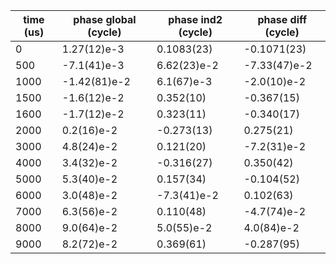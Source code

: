 time (us)|phase global (cycle)|phase ind2 (cycle)|phase diff (cycle)
----|----|----|----
0|1.27(12)e-3|0.1083(23)|-0.1071(23)
500|-7.1(41)e-3|6.62(23)e-2|-7.33(47)e-2
1000|-1.42(81)e-2|6.1(67)e-3|-2.0(10)e-2
1500|-1.6(12)e-2|0.352(10)|-0.367(15)
1600|-1.7(12)e-2|0.323(11)|-0.340(17)
2000|0.2(16)e-2|-0.273(13)|0.275(21)
3000|4.8(24)e-2|0.121(20)|-7.2(31)e-2
4000|3.4(32)e-2|-0.316(27)|0.350(42)
5000|5.3(40)e-2|0.157(34)|-0.104(52)
6000|3.0(48)e-2|-7.3(41)e-2|0.102(63)
7000|6.3(56)e-2|0.110(48)|-4.7(74)e-2
8000|9.0(64)e-2|5.0(55)e-2|4.0(84)e-2
9000|8.2(72)e-2|0.369(61)|-0.287(95)
